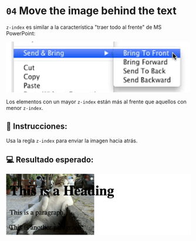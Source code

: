 # `04` Move the image behind the text

`z-index` es similar a la característica "traer todo al frente" de MS PowerPoint:

![z-index](../../.learn/assets/f4hm3qp.png?raw=true)

Los elementos con un mayor `z-index` están más al frente que aquellos con menor `z-index`.

## 📝 Instrucciones:

Usa la regla `z-index` para enviar la imagen hacia atrás.

## 💻 Resultado esperado:

![04-Move-image-behind-the-text](../../.learn/assets/z-index.png?raw=true)
